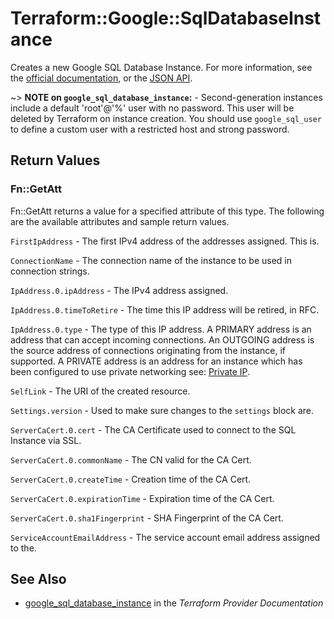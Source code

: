 # Terraform::Google::SqlDatabaseInstance

Creates a new Google SQL Database Instance. For more information, see the [official documentation](https://cloud.google.com/sql/),
or the [JSON API](https://cloud.google.com/sql/docs/admin-api/v1beta4/instances).

~> **NOTE on `google_sql_database_instance`:** - Second-generation instances include a
default 'root'@'%' user with no password. This user will be deleted by Terraform on
instance creation. You should use `google_sql_user` to define a custom user with
a restricted host and strong password.

## Return Values

### Fn::GetAtt

Fn::GetAtt returns a value for a specified attribute of this type. The following are the available attributes and sample return values.

`FirstIpAddress` - The first IPv4 address of the addresses assigned. This is.

`ConnectionName` - The connection name of the instance to be used in connection strings.

`IpAddress.0.ipAddress` - The IPv4 address assigned.

`IpAddress.0.timeToRetire` - The time this IP address will be retired, in RFC.

`IpAddress.0.type` - The type of this IP address. A PRIMARY address is an address that can accept incoming connections. An OUTGOING address is the source address of connections originating from the instance, if supported. A PRIVATE address is an address for an instance which has been configured to use private networking see: [Private IP](https://cloud.google.com/sql/docs/mysql/private-ip).

`SelfLink` - The URI of the created resource.

`Settings.version` - Used to make sure changes to the `settings` block are.

`ServerCaCert.0.cert` - The CA Certificate used to connect to the SQL Instance via SSL.

`ServerCaCert.0.commonName` - The CN valid for the CA Cert.

`ServerCaCert.0.createTime` - Creation time of the CA Cert.

`ServerCaCert.0.expirationTime` - Expiration time of the CA Cert.

`ServerCaCert.0.sha1Fingerprint` - SHA Fingerprint of the CA Cert.

`ServiceAccountEmailAddress` - The service account email address assigned to the.

## See Also

* [google_sql_database_instance](https://www.terraform.io/docs/providers/google/r/sql_database_instance.html) in the _Terraform Provider Documentation_